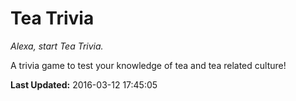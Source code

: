 # Tea Trivia
*Alexa, start Tea Trivia.*

A trivia game to test your knowledge of tea and tea related culture!

**Last Updated:** 2016-03-12 17:45:05
